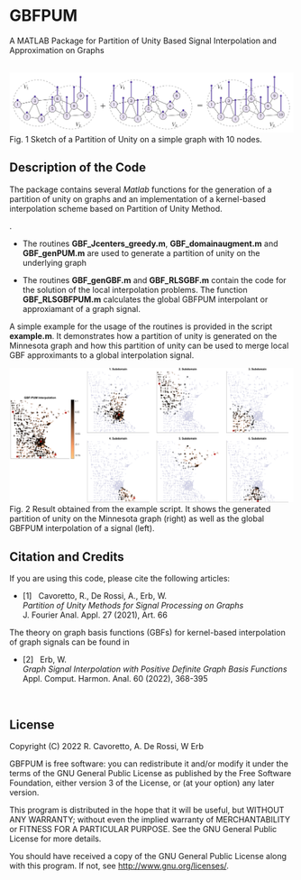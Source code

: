 # GBFPUM

A MATLAB Package for Partition of Unity Based Signal Interpolation and Approximation on Graphs

<br>

<img src="graphPUM.png" width="800"> 
Fig. 1 Sketch of a Partition of Unity on a simple graph with 10 nodes.

Description of the Code
-----------------------

The package contains several *Matlab* functions for the generation of a partition of unity on graphs and an implementation of a kernel-based interpolation scheme based on Partition of Unity Method.

. 

- The routines **GBF_Jcenters_greedy.m**, **GBF_domainaugment.m** and **GBF_genPUM.m** are used to generate a partition of unity on the underlying graph 

- The routines **GBF_genGBF.m** and **GBF_RLSGBF.m** contain the code for the solution of the local interpolation problems. The function **GBF_RLSGBFPUM.m** calculates the global GBFPUM interpolant or approxiamant of a graph signal.

A simple example for the usage of the routines is provided in the script **example.m**. It demonstrates how a partition of unity is generated on the Minnesota graph and how this partition of unity can be used to merge local GBF approximants to a global interpolation signal.  

<img src="gengraph-minnesota.png" width="800"> 
Fig. 2 Result obtained from the example script. It shows the generated partition of unity on the Minnesota graph (right) as well as the global GBFPUM interpolation of a signal (left). 



Citation and Credits
--------------------

If you are using this code, please cite the following articles: 

*   [1] &nbsp; Cavoretto, R., De Rossi, A., Erb, W. <br>
    <i> Partition of Unity Methods for Signal Processing on Graphs </i> <br>
    J. Fourier Anal. Appl. 27 (2021), Art. 66  

The theory on graph basis functions (GBFs) for kernel-based interpolation of graph signals can be found in 

*   [2] &nbsp; Erb, W. <br>
    <i> Graph Signal Interpolation with Positive Definite Graph Basis Functions  </i> <br>
    Appl. Comput. Harmon. Anal. 60 (2022), 368-395
 
<br>


License
-------

Copyright (C) 2022 R. Cavoretto, A. De Rossi, W Erb

GBFPUM is free software: you can redistribute it and/or modify
it under the terms of the GNU General Public License as published by
the Free Software Foundation, either version 3 of the License, or
(at your option) any later version.

This program is distributed in the hope that it will be useful,
but WITHOUT ANY WARRANTY; without even the implied warranty of
MERCHANTABILITY or FITNESS FOR A PARTICULAR PURPOSE.  See the
GNU General Public License for more details.

You should have received a copy of the GNU General Public License
along with this program. If not, see <http://www.gnu.org/licenses/>.
